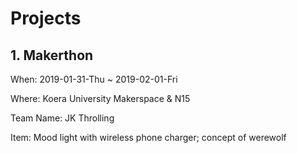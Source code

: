 # Projects

## 1. Makerthon

When: 2019-01-31-Thu ~ 2019-02-01-Fri

Where: Koera University Makerspace & N15

Team Name: JK Throlling

Item: Mood light with wireless phone charger; concept of werewolf
